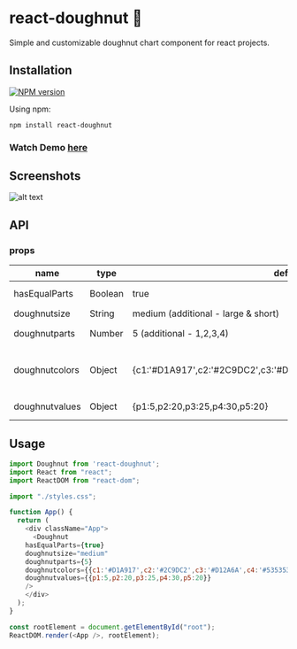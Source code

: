 # react-doughnut 🍩
Simple and customizable doughnut chart component for react projects.

## Installation
[![NPM version](https://img.shields.io/badge/npm-1.2.1-brightgreen.svg)](https://www.npmjs.com/package/react-doughnut)

Using npm:
```
npm install react-doughnut
```

### Watch Demo [here](https://react-donut-mfquwypnpg.now.sh/)


## Screenshots
![alt text](https://i.imgur.com/KwOHGc9.png)


## API

### props

<table class="table table-bordered table-striped">
  <thead>
  <tr>
    <th style="width: 60px;">name</th>
    <th style="width: 50px;">type</th>
    <th style="width: 10px;">default</th>
    <th>description</th>
  </tr>
  </thead>
  <tbody>
    <tr>
      <td>hasEqualParts</td>
      <td>Boolean</td>
      <td>true</td>
      <td>Divides Donut in equal parts if value is "true". If "false" divided acc. to applied values</td>
    </tr>
    <tr>
      <td>doughnutsize</td>
      <td>String</td>
      <td>medium (additional - large & short)</td>
      <td>Specifies Size of Doughnut Chart</td>
    </tr>
    <tr>
      <td>doughnutparts</td>
      <td>Number</td>
      <td>5 (additional - 1,2,3,4)</td>
      <td>Parts as of Layer - specifies how many parts it will contain</td>
    </tr>
    <tr>
      <td>doughnutcolors</td>
      <td>Object</td>
      <td>{c1:'#D1A917',c2:'#2C9DC2',c3:'#D12A6A',c4:'#535353',c5:'#AC6946'}</td>
      <td>Pass Color Object in respect to parts you specified.for eg. 3 values({c1:'#D1A917',c2:'#2C9DC2',c3:'#D12A6A'}) if you applied for 3 parts()</td>
    </tr>
    <tr>
		  <td>doughnutvalues</td>
		  <td>Object</td>
		  <td>{p1:5,p2:20,p3:25,p4:30,p5:20}</td>
		  <td>Pass values if you passed "false" to `hasEqualParts` props. This will randomize values of specific parts. </td>
		</tr>
  </tbody>
</table>

## Usage

```js
import Doughnut from 'react-doughnut';
import React from "react";
import ReactDOM from "react-dom";

import "./styles.css";

function App() {
  return (
    <div className="App">
      <Doughnut 
	hasEqualParts={true} 
	doughnutsize="medium" 
	doughnutparts={5} 
	doughnutcolors={{c1:'#D1A917',c2:'#2C9DC2',c3:'#D12A6A',c4:'#535353',c5:'#AC6946'}} 
	doughnutvalues={{p1:5,p2:20,p3:25,p4:30,p5:20}} 
	/>
    </div>
  );
}

const rootElement = document.getElementById("root");
ReactDOM.render(<App />, rootElement);
```

